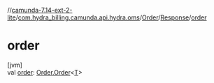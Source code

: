 //[camunda-7.14-ext-2-lite](../../../../index.md)/[com.hydra_billing.camunda.api.hydra.oms](../../index.md)/[Order](../index.md)/[Response](index.md)/[order](order.md)

# order

[jvm]\
val [order](order.md): [Order.Order](../-order/index.md)<[T](index.md)>
